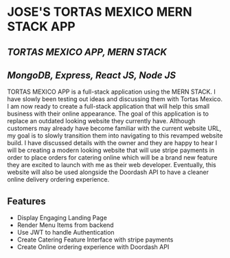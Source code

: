 # JOSE'S TORTAS MEXICO MERN STACK APP

## _TORTAS MEXICO APP, MERN STACK_

## _MongoDB, Express, React JS, Node JS_

TORTAS MEXICO APP is a full-stack application using the MERN STACK.
I have slowly been testing out ideas and discussing them with Tortas Mexico.
I am now ready to create a full-stack application that will help this small business
with their online appearance. The goal of this application is to replace an outdated
looking website they currently have. Although customers may already have become
familiar with the current website URL, my goal is to slowly transition them into
navigating to this revamped website build. I have discussed details with the owner and
they are happy to hear I will be creating a modern looking website that will use stripe
payments in order to place orders for catering online which will be a brand new
feature they are excited to launch with me as their web developer. Eventually,
this website will also be used alongside the Doordash API to have a cleaner
online delivery ordering experience.

## Features

- Display Engaging Landing Page
- Render Menu Items from backend
- Use JWT to handle Authentication
- Create Catering Feature Interface with stripe payments
- Create Online ordering experience with Doordash API
